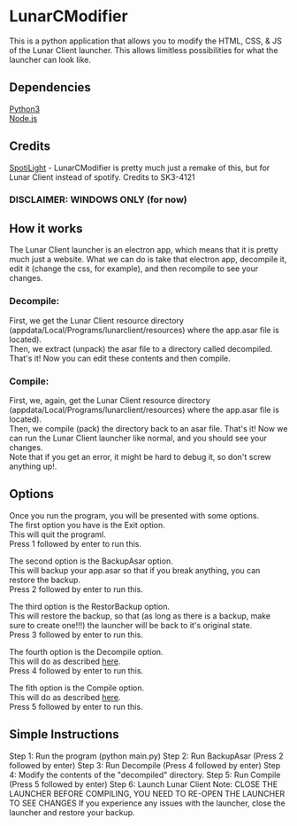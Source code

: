 # LunarCModifier
This is a python application that allows you to modify the HTML, CSS, &amp; JS of the Lunar Client launcher. This allows limitless possibilities for what the launcher can look like.

## Dependencies
[Python3](https://www.python.org/download/releases/3.0/)
<br>
[Node.js](https://nodejs.org/en/)

## Credits
[SpotiLight](https://github.com/SK3-4121/SpotiLight) - LunarCModifier is pretty much just a remake of this, but for Lunar Client instead of spotify. Credits to SK3-4121

### DISCLAIMER: WINDOWS ONLY (for now)

## How it works
The Lunar Client launcher is an electron app, which means that it is pretty much just a website. What we can do is take that electron app, decompile it, edit it (change the css, for example), and then recompile to see your changes.

### Decompile:
First, we get the Lunar Client resource directory (appdata/Local/Programs/lunarclient/resources) where the app.asar file is located).<br>
Then, we extract (unpack) the asar file to a directory called decompiled. That's it! Now you can edit these contents and then compile.

### Compile:
First, we, again, get the Lunar Client resource directory (appdata/Local/Programs/lunarclient/resources) where the app.asar file is located).<br>
Then, we compile (pack) the directory back to an asar file. That's it! Now we can run the Lunar Client launcher like normal, and you should see your changes.<br>
Note that if you get an error, it might be hard to debug it, so don't screw anything up!.<br>

## Options
Once you run the program, you will be presented with some options.<br>
The first option you have is the Exit option.<br>
This will quit the programl.<br>
Press 1 followed by enter to run this.<br>

The second option is the BackupAsar option.<br>
This will backup your app.asar so that if you break anything, you can restore the backup.<br>
Press 2 followed by enter to run this.<br>

The third option is the RestorBackup option.<br>
This will restore the backup, so that (as long as there is a backup, make sure to create one!!!) the launcher will be back to it's original state.<br>
Press 3 followed by enter to run this.<br>

The fourth option is the Decompile option.<br>
This will do as described [here](#decompile).<br>
Press 4 followed by enter to run this.<br>

The fith option is the Compile option.<br>
This will do as described [here](#compile).<br>
Press 5 followed by enter to run this.<br>

## Simple Instructions
Step 1: Run the program (python main.py)
Step 2: Run BackupAsar (Press 2 followed by enter)
Step 3: Run Decompile (Press 4 followed by enter)
Step 4: Modify the contents of the "decompiled" directory.
Step 5: Run Compile (Press 5 followed by enter)
Step 6: Launch Lunar Client
Note: CLOSE THE LAUNCHER BEFORE COMPILING, YOU NEED TO RE-OPEN THE LAUNCHER TO SEE CHANGES
If you experience any issues with the launcher, close the launcher and restore your backup.
